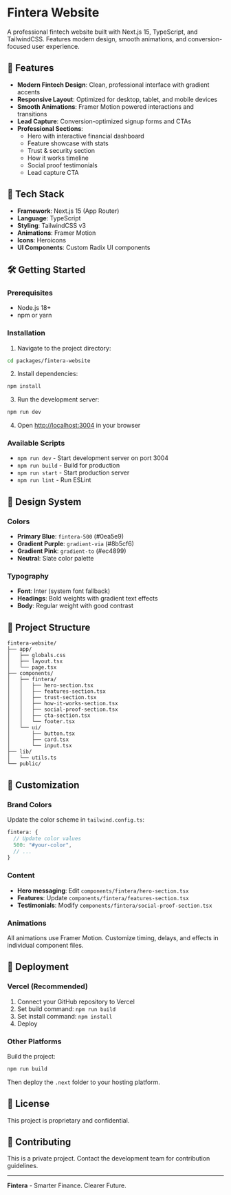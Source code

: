 # Fintera Website

A professional fintech website built with Next.js 15, TypeScript, and TailwindCSS. Features modern design, smooth animations, and conversion-focused user experience.

## 🌟 Features

- **Modern Fintech Design**: Clean, professional interface with gradient accents
- **Responsive Layout**: Optimized for desktop, tablet, and mobile devices
- **Smooth Animations**: Framer Motion powered interactions and transitions
- **Lead Capture**: Conversion-optimized signup forms and CTAs
- **Professional Sections**:
  - Hero with interactive financial dashboard
  - Feature showcase with stats
  - Trust & security section
  - How it works timeline
  - Social proof testimonials
  - Lead capture CTA

## 🚀 Tech Stack

- **Framework**: Next.js 15 (App Router)
- **Language**: TypeScript
- **Styling**: TailwindCSS v3
- **Animations**: Framer Motion
- **Icons**: Heroicons
- **UI Components**: Custom Radix UI components

## 🛠️ Getting Started

### Prerequisites

- Node.js 18+ 
- npm or yarn

### Installation

1. Navigate to the project directory:
```bash
cd packages/fintera-website
```

2. Install dependencies:
```bash
npm install
```

3. Run the development server:
```bash
npm run dev
```

4. Open [http://localhost:3004](http://localhost:3004) in your browser

### Available Scripts

- `npm run dev` - Start development server on port 3004
- `npm run build` - Build for production
- `npm run start` - Start production server
- `npm run lint` - Run ESLint

## 🎨 Design System

### Colors

- **Primary Blue**: `fintera-500` (#0ea5e9)
- **Gradient Purple**: `gradient-via` (#8b5cf6) 
- **Gradient Pink**: `gradient-to` (#ec4899)
- **Neutral**: Slate color palette

### Typography

- **Font**: Inter (system font fallback)
- **Headings**: Bold weights with gradient text effects
- **Body**: Regular weight with good contrast

## 📁 Project Structure

```
fintera-website/
├── app/
│   ├── globals.css
│   ├── layout.tsx
│   └── page.tsx
├── components/
│   ├── fintera/
│   │   ├── hero-section.tsx
│   │   ├── features-section.tsx
│   │   ├── trust-section.tsx
│   │   ├── how-it-works-section.tsx
│   │   ├── social-proof-section.tsx
│   │   ├── cta-section.tsx
│   │   └── footer.tsx
│   └── ui/
│       ├── button.tsx
│       ├── card.tsx
│       └── input.tsx
├── lib/
│   └── utils.ts
└── public/
```

## 🔧 Customization

### Brand Colors

Update the color scheme in `tailwind.config.ts`:

```typescript
fintera: {
  // Update color values
  500: "#your-color",
  // ...
}
```

### Content

- **Hero messaging**: Edit `components/fintera/hero-section.tsx`
- **Features**: Update `components/fintera/features-section.tsx`  
- **Testimonials**: Modify `components/fintera/social-proof-section.tsx`

### Animations

All animations use Framer Motion. Customize timing, delays, and effects in individual component files.

## 🚀 Deployment

### Vercel (Recommended)

1. Connect your GitHub repository to Vercel
2. Set build command: `npm run build`
3. Set install command: `npm install`
4. Deploy

### Other Platforms

Build the project:
```bash
npm run build
```

Then deploy the `.next` folder to your hosting platform.

## 📄 License

This project is proprietary and confidential.

## 🤝 Contributing

This is a private project. Contact the development team for contribution guidelines.

---

**Fintera** - Smarter Finance. Clearer Future.
